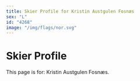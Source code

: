 ```yaml
---
title: Skier Profile for Kristin Austgulen Fosnæs
sex: "L"
id: "4268"
image: "/img/flags/nor.svg" 
---
```


# Skier Profile

This page is for: Kristin Austgulen Fosnæs.
    